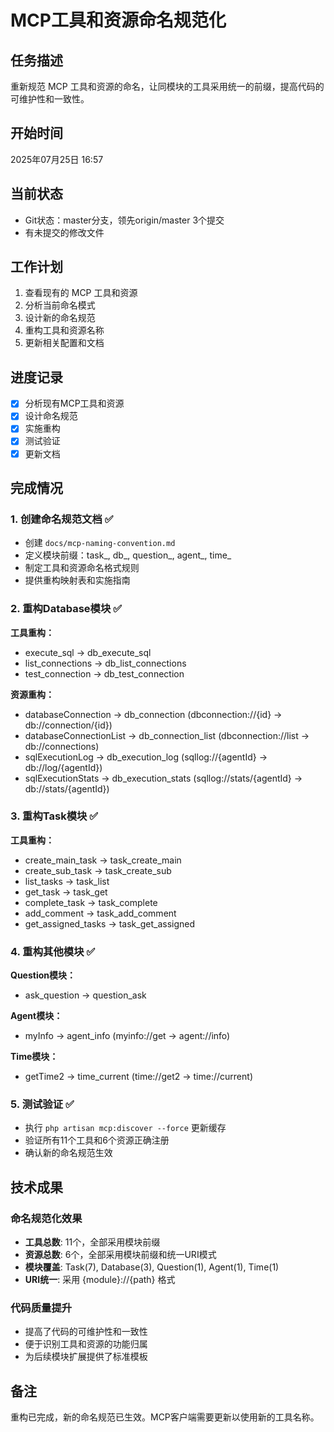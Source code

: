 # MCP工具和资源命名规范化

## 任务描述
重新规范 MCP 工具和资源的命名，让同模块的工具采用统一的前缀，提高代码的可维护性和一致性。

## 开始时间
2025年07月25日 16:57

## 当前状态
- Git状态：master分支，领先origin/master 3个提交
- 有未提交的修改文件

## 工作计划
1. 查看现有的 MCP 工具和资源
2. 分析当前命名模式
3. 设计新的命名规范
4. 重构工具和资源名称
5. 更新相关配置和文档

## 进度记录
- [x] 分析现有MCP工具和资源
- [x] 设计命名规范
- [x] 实施重构
- [x] 测试验证
- [x] 更新文档

## 完成情况

### 1. 创建命名规范文档 ✅
- 创建 `docs/mcp-naming-convention.md`
- 定义模块前缀：task_, db_, question_, agent_, time_
- 制定工具和资源命名格式规则
- 提供重构映射表和实施指南

### 2. 重构Database模块 ✅
**工具重构：**
- execute_sql → db_execute_sql
- list_connections → db_list_connections
- test_connection → db_test_connection

**资源重构：**
- databaseConnection → db_connection (dbconnection://{id} → db://connection/{id})
- databaseConnectionList → db_connection_list (dbconnection://list → db://connections)
- sqlExecutionLog → db_execution_log (sqllog://{agentId} → db://log/{agentId})
- sqlExecutionStats → db_execution_stats (sqllog://stats/{agentId} → db://stats/{agentId})

### 3. 重构Task模块 ✅
**工具重构：**
- create_main_task → task_create_main
- create_sub_task → task_create_sub
- list_tasks → task_list
- get_task → task_get
- complete_task → task_complete
- add_comment → task_add_comment
- get_assigned_tasks → task_get_assigned

### 4. 重构其他模块 ✅
**Question模块：**
- ask_question → question_ask

**Agent模块：**
- myInfo → agent_info (myinfo://get → agent://info)

**Time模块：**
- getTime2 → time_current (time://get2 → time://current)

### 5. 测试验证 ✅
- 执行 `php artisan mcp:discover --force` 更新缓存
- 验证所有11个工具和6个资源正确注册
- 确认新的命名规范生效

## 技术成果

### 命名规范化效果
- **工具总数**: 11个，全部采用模块前缀
- **资源总数**: 6个，全部采用模块前缀和统一URI模式
- **模块覆盖**: Task(7), Database(3), Question(1), Agent(1), Time(1)
- **URI统一**: 采用 {module}://{path} 格式

### 代码质量提升
- 提高了代码的可维护性和一致性
- 便于识别工具和资源的功能归属
- 为后续模块扩展提供了标准模板

## 备注
重构已完成，新的命名规范已生效。MCP客户端需要更新以使用新的工具名称。
